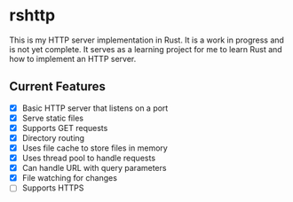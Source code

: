 # rshttp

This is my HTTP server implementation in Rust. It is a work in progress and is not yet complete.
It serves as a learning project for me to learn Rust and how to implement an HTTP server.

## Current Features

- [x] Basic HTTP server that listens on a port
- [x] Serve static files
- [x] Supports GET requests
- [x] Directory routing
- [x] Uses file cache to store files in memory
- [x] Uses thread pool to handle requests
- [x] Can handle URL with query parameters
- [x] File watching for changes
- [ ] Supports HTTPS
